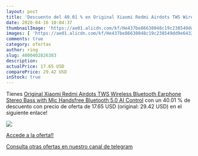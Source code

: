 ```yaml
---
layout: post
title: 'Descuento del 40.01 % en Original Xiaomi Redmi Airdots TWS Wirele'
date: 2020-04-16 10:04:37
thumbnailImage: 'https://ae01.alicdn.com/kf/He437be86638048c19c238549dd9e6432x/Original-Xiaomi-Redmi-Airdots-TWS-Wireless-Bluetooth-Earphone-Stereo-Bass-with-Mic-Handsfree-Bluetooth-5-0.jpg_350x350._SL200_.jpg'
images: [ 'https://ae01.alicdn.com/kf/He437be86638048c19c238549dd9e6432x/Original-Xiaomi-Redmi-Airdots-TWS-Wireless-Bluetooth-Earphone-Stereo-Bass-with-Mic-Handsfree-Bluetooth-5-0.jpg_350x350._SL200_.jpg' ]
comments: true
category: ofertas
author: ring
slug: 4000402826383
description:
actualPrice: 17.65 USD
comparePrice: 29.42 USD
inStock: true
---
```


Tienes [Original Xiaomi Redmi Airdots TWS Wireless Bluetooth Earphone Stereo Bass with Mic Handsfree Bluetooth 5.0 AI Control](https://www.amazon.com/dp/4000402826383/?tag=redken08-20) con un 40.01 % de descuento con precio de oferta de 17.65 USD (original: 29.42 USD) en el siguiente enlace!

[![](https://ae01.alicdn.com/kf/He437be86638048c19c238549dd9e6432x/Original-Xiaomi-Redmi-Airdots-TWS-Wireless-Bluetooth-Earphone-Stereo-Bass-with-Mic-Handsfree-Bluetooth-5-0.jpg_350x350._SL200_.jpg)](https://www.amazon.com/dp/4000402826383/?tag=redken08-20)

[Accede a la oferta!!](https://www.amazon.com/dp/4000402826383/?tag=redken08-20)

[Consulta otras ofertas en nuestro canal de telegram](https://t.me/s/ofertas25)

